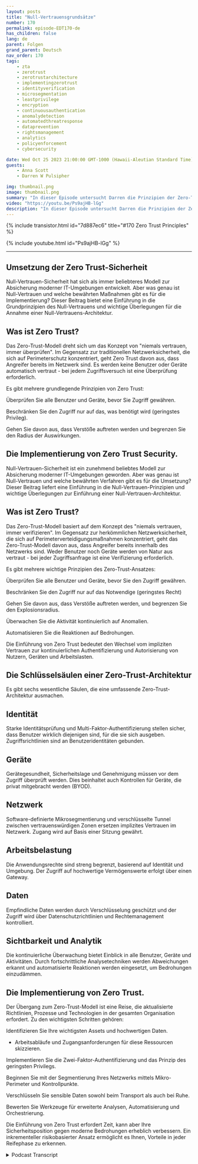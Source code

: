 ```yaml
---
layout: posts
title: "Null-Vertrauensgrundsätze"
number: 170
permalink: episode-EDT170-de
has_children: false
lang: de
parent: Folgen
grand_parent: Deutsch
nav_order: 170
tags:
    - zta
    - zerotrust
    - zerotrustarchitecture
    - implementingzerotrust
    - identityverification
    - microsegmentation
    - leastprivilege
    - encryption
    - continuousauthentication
    - anomalydetection
    - automatedthreatresponse
    - dataprevention
    - rightsmanagement
    - analytics
    - policyenforcement
    - cybersecurity

date: Wed Oct 25 2023 21:00:00 GMT-1000 (Hawaii-Aleutian Standard Time)
guests:
    - Anna Scott
    - Darren W Pulsipher

img: thumbnail.png
image: thumbnail.png
summary: "In dieser Episode untersucht Darren die Prinzipien der Zero-Trust-Architektur mit dem speziellen Gast David Marcus, Senior Security Architect, und der wiederkehrenden Gast Dr. Anna Scott."
video: "https://youtu.be/Ps9ajHB-lGg"
description: "In dieser Episode untersucht Darren die Prinzipien der Zero-Trust-Architektur mit dem speziellen Gast David Marcus, Senior Security Architect, und der wiederkehrenden Gast Dr. Anna Scott."
---
```


<div>
{% include transistor.html id="7d887ec6" title="#170 Zero Trust Principles" %}

{% include youtube.html id="Ps9ajHB-lGg" %}
</div>

---

## Umsetzung der Zero Trust-Sicherheit

Null-Vertrauen-Sicherheit hat sich als immer beliebteres Modell zur Absicherung moderner IT-Umgebungen entwickelt. Aber was genau ist Null-Vertrauen und welche bewährten Maßnahmen gibt es für die Implementierung? Dieser Beitrag bietet eine Einführung in die Grundprinzipien des Null-Vertrauens und wichtige Überlegungen für die Annahme einer Null-Vertrauens-Architektur.

## Was ist Zero Trust?

Das Zero-Trust-Modell dreht sich um das Konzept von "niemals vertrauen, immer überprüfen". Im Gegensatz zur traditionellen Netzwerksicherheit, die sich auf Perimeterschutz konzentriert, geht Zero Trust davon aus, dass Angreifer bereits im Netzwerk sind. Es werden keine Benutzer oder Geräte automatisch vertraut - bei jedem Zugriffsversuch ist eine Überprüfung erforderlich.

Es gibt mehrere grundlegende Prinzipien von Zero Trust:

Überprüfen Sie alle Benutzer und Geräte, bevor Sie Zugriff gewähren.

Beschränken Sie den Zugriff nur auf das, was benötigt wird (geringstes Privileg).

Gehen Sie davon aus, dass Verstöße auftreten werden und begrenzen Sie den Radius der Auswirkungen.

## Die Implementierung von Zero Trust Security.

Null-Vertrauen-Sicherheit ist ein zunehmend beliebtes Modell zur Absicherung moderner IT-Umgebungen geworden. Aber was genau ist Null-Vertrauen und welche bewährten Verfahren gibt es für die Umsetzung? Dieser Beitrag liefert eine Einführung in die Null-Vertrauen-Prinzipien und wichtige Überlegungen zur Einführung einer Null-Vertrauen-Architektur.

## Was ist Zero Trust?

Das Zero-Trust-Modell basiert auf dem Konzept des "niemals vertrauen, immer verifizieren". Im Gegensatz zur herkömmlichen Netzwerksicherheit, die sich auf Perimeterverteidigungsmaßnahmen konzentriert, geht das Zero-Trust-Modell davon aus, dass Angreifer bereits innerhalb des Netzwerks sind. Weder Benutzer noch Geräte werden von Natur aus vertraut - bei jeder Zugriffsanfrage ist eine Verifizierung erforderlich.

Es gibt mehrere wichtige Prinzipien des Zero-Trust-Ansatzes:

Überprüfen Sie alle Benutzer und Geräte, bevor Sie den Zugriff gewähren.

Beschränken Sie den Zugriff nur auf das Notwendige (geringstes Recht)

Gehen Sie davon aus, dass Verstöße auftreten werden, und begrenzen Sie den Explosionsradius.

Überwachen Sie die Aktivität kontinuierlich auf Anomalien.

Automatisieren Sie die Reaktionen auf Bedrohungen.

Die Einführung von Zero Trust bedeutet den Wechsel vom impliziten Vertrauen zur kontinuierlichen Authentifizierung und Autorisierung von Nutzern, Geräten und Arbeitslasten.

## Die Schlüsselsäulen einer Zero-Trust-Architektur

Es gibt sechs wesentliche Säulen, die eine umfassende Zero-Trust-Architektur ausmachen.

## Identität

Starke Identitätsprüfung und Multi-Faktor-Authentifizierung stellen sicher, dass Benutzer wirklich diejenigen sind, für die sie sich ausgeben. Zugriffsrichtlinien sind an Benutzeridentitäten gebunden.

## Geräte

Gerätegesundheit, Sicherheitslage und Genehmigung müssen vor dem Zugriff überprüft werden. Dies beinhaltet auch Kontrollen für Geräte, die privat mitgebracht werden (BYOD).

## Netzwerk

Software-definierte Mikrosegmentierung und verschlüsselte Tunnel zwischen vertrauenswürdigen Zonen ersetzen implizites Vertrauen im Netzwerk. Zugang wird auf Basis einer Sitzung gewährt.

## Arbeitsbelastung

Die Anwendungsrechte sind streng begrenzt, basierend auf Identität und Umgebung. Der Zugriff auf hochwertige Vermögenswerte erfolgt über einen Gateway.

## Daten

Empfindliche Daten werden durch Verschlüsselung geschützt und der Zugriff wird über Datenschutzrichtlinien und Rechtemanagement kontrolliert.

## Sichtbarkeit und Analytik

Die kontinuierliche Überwachung bietet Einblick in alle Benutzer, Geräte und Aktivitäten. Durch fortschrittliche Analysetechniken werden Abweichungen erkannt und automatisierte Reaktionen werden eingesetzt, um Bedrohungen einzudämmen.

## Die Implementierung von Zero Trust.

Der Übergang zum Zero-Trust-Modell ist eine Reise, die aktualisierte Richtlinien, Prozesse und Technologien in der gesamten Organisation erfordert. Zu den wichtigsten Schritten gehören:

Identifizieren Sie Ihre wichtigsten Assets und hochwertigen Daten.

* Arbeitsabläufe und Zugangsanforderungen für diese Ressourcen skizzieren.

Implementieren Sie die Zwei-Faktor-Authentifizierung und das Prinzip des geringsten Privilegs.

Beginnen Sie mit der Segmentierung Ihres Netzwerks mittels Mikro-Perimeter und Kontrollpunkte.

Verschlüsseln Sie sensible Daten sowohl beim Transport als auch bei Ruhe.

Bewerten Sie Werkzeuge für erweiterte Analysen, Automatisierung und Orchestrierung.

Die Einführung von Zero Trust erfordert Zeit, kann aber Ihre Sicherheitsposition gegen moderne Bedrohungen erheblich verbessern. Ein inkrementeller risikobasierter Ansatz ermöglicht es Ihnen, Vorteile in jeder Reifephase zu erkennen.



<details>
<summary> Podcast Transcript </summary>

<p></p>

</details>
